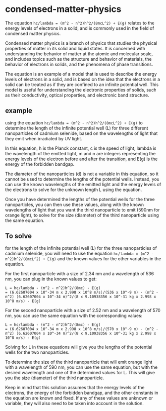 # condensed-matter-physics

The equation `hc/lambda = (m^2 - n^2)h^2/(8mcL^2) + E(g)` relates to the energy levels of electrons in a solid, and is commonly used in the field of condensed matter physics.

Condensed matter physics is a branch of physics that studies the physical properties of matter in its solid and liquid states. It is concerned with understanding the behavior of matter at the atomic and molecular scale, and includes topics such as the structure and behavior of materials, the behavior of electrons in solids, and the phenomena of phase transitions.

The equation is an example of a model that is used to describe the energy levels of electrons in a solid, and is based on the idea that the electrons in a solid can be treated as if they are confined to an infinite potential well. This model is useful for understanding the electronic properties of solids, such as their conductivity, optical properties, and electronic band structure.

## example
using the equation `hc/lambda = (m^2 - n^2)h^2/(8mcL^2) + E(g)` to determine the length of the infinite potential well (L) for three different nanoparticles of cadmium selenide, based on the wavelengths of light that they emit when irradiated by UV light.

In this equation, h is the Planck constant, c is the speed of light, lambda is the wavelength of the emitted light, m and n are integers representing the energy levels of the electron before and after the transition, and E(g) is the energy of the forbidden bandgap.

The diameter of the nanoparticles (d) is not a variable in this equation, so it cannot be used to determine the lengths of the potential wells. Instead, you can use the known wavelengths of the emitted light and the energy levels of the electrons to solve for the unknown length L using the equation.

Once you have determined the lengths of the potential wells for the three nanoparticles, you can then use these values, along with the known wavelengths of light that you want the third nanoparticle to emit (590nm for orange light), to solve for the size (diameter) of the third nanoparticle using the same equation.

## To solve 
for the length of the infinite potential well (L) for the three nanoparticles of cadmium selenide, you will need to use the equation `hc/lambda = (m^2 - n^2)h^2/(8mcL^2) + E(g)` and the known values for the other variables in the equation.

For the first nanoparticle with a size of 2.34 nm and a wavelength of 536 nm, you can plug in the known values to get:
```
L = hc/lambda - (m^2 - n^2)h^2/(8mc) - E(g)
= (6.62607004 x 10^-34 m x 2.998 x 10^8 m/s)/(536 x 10^-9 m) - (m^2 - n^2) (6.62607004 x 10^-34 m)^2/(8 x 9.10938356 x 10^-31 kg x 2.998 x 10^8 m/s) - E(g)
```
For the second nanoparticle with a size of 2.52 nm and a wavelength of 570 nm, you can use the same equation with the corresponding values:
```
L = hc/lambda - (m^2 - n^2)h^2/(8mc) - E(g)
= (6.62607004 x 10^-34 m x 2.998 x 10^8 m/s)/(570 x 10^-9 m) - (m^2 - n^2) (6.62607004 x 10^-34 m)^2/(8 x 9.10938356 x 10^-31 kg x 2.998 x 10^8 m/s) - E(g)
```
Solving for L in these equations will give you the lengths of the potential wells for the two nanoparticles.

To determine the size of the third nanoparticle that will emit orange light with a wavelength of 590 nm, you can use the same equation, but with the desired wavelength and one of the determined values for L. This will give you the size (diameter) of the third nanoparticle.

Keep in mind that this solution assumes that the energy levels of the electrons, the energy of the forbidden bandgap, and the other constants in the equation are known and fixed. If any of these values are unknown or variable, they will also need to be taken into account in the solution.
